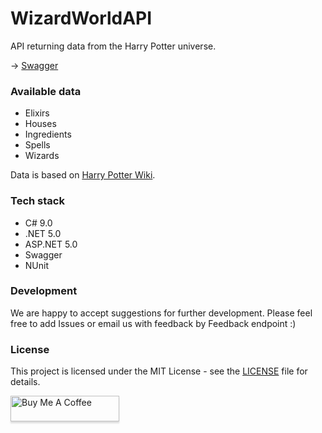 # WizardWorldAPI

API returning data from the Harry Potter universe. 


-> [Swagger](https://wizard-world-api.herokuapp.com/swagger/index.html)

### Available data
- Elixirs
- Houses
- Ingredients
- Spells 
- Wizards

Data is based on [Harry Potter Wiki](https://harrypotter.fandom.com/wiki/Main_Page).

### Tech stack
- C# 9.0
- .NET 5.0
- ASP.NET 5.0
- Swagger
- NUnit

### Development
We are happy to accept suggestions for further development. Please feel free to add Issues or email us with feedback by Feedback endpoint :)

### License
This project is licensed under the MIT License - see the [LICENSE](https://raw.githubusercontent.com/MossPiglets/MediatR.AspNet/develop/LICENSE) file for details.


<a href="https://www.buymeacoffee.com/Riveriss" target="_blank"><img src="https://www.buymeacoffee.com/assets/img/custom_images/orange_img.png" alt="Buy Me A Coffee" style="height: 41px !important;width: 174px !important;box-shadow: 0px 3px 2px 0px rgba(190, 190, 190, 0.5) !important;-webkit-box-shadow: 0px 3px 2px 0px rgba(190, 190, 190, 0.5) !important;" ></a>